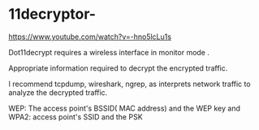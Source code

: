 # 11decryptor-

https://www.youtube.com/watch?v=-hno5lcLu1s

Dot11decrypt requires a wireless interface in monitor mode .

Appropriate information required to decrypt the encrypted traffic.

I recommend tcpdump, wireshark, ngrep, as interprets network traffic to analyze the decrypted traffic.

WEP: The access point's BSSID( MAC address) and the WEP key and WPA2: access point's SSID and the PSK
